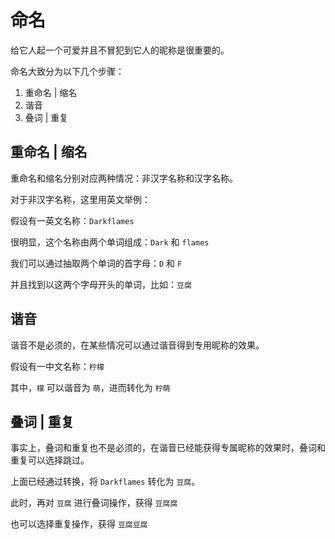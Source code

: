 # 命名

给它人起一个可爱并且不冒犯到它人的昵称是很重要的。

命名大致分为以下几个步骤：

1. 重命名 | 缩名
2. 谐音
3. 叠词 | 重复

## 重命名 | 缩名

重命名和缩名分别对应两种情况：非汉字名称和汉字名称。

对于非汉字名称，这里用英文举例：

假设有一英文名称：`Darkflames`

很明显，这个名称由两个单词组成：`Dark` 和 `flames`

我们可以通过抽取两个单词的首字母：`D` 和 `F`

并且找到以这两个字母开头的单词，比如：`豆腐`

## 谐音

谐音不是必须的，在某些情况可以通过谐音得到专用昵称的效果。

假设有一中文名称：`柠檬`

其中，`檬` 可以谐音为 `萌`，进而转化为 `柠萌`

## 叠词 | 重复

事实上，叠词和重复也不是必须的，在谐音已经能获得专属昵称的效果时，叠词和重复可以选择跳过。

上面已经通过转换，将 `Darkflames` 转化为 `豆腐`。

此时，再对 `豆腐` 进行叠词操作，获得 `豆腐腐`

也可以选择重复操作，获得 `豆腐豆腐`

